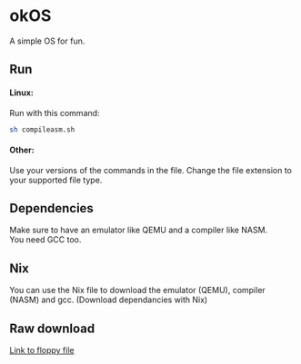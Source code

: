 # okOS
A simple OS for fun.
## Run
#### Linux:
Run with this command:
```sh
sh compileasm.sh
```
#### Other:
Use your versions of the commands in the file. Change the file extension to your supported file type.
## Dependencies
Make sure to have an emulator like QEMU and a compiler like NASM.\
You need GCC too.
## Nix
You can use the Nix file to download the emulator (QEMU), compiler (NASM) and gcc. (Download dependancies with Nix)
## Raw download
<a href="bootloader.flp">Link to floppy file</a>